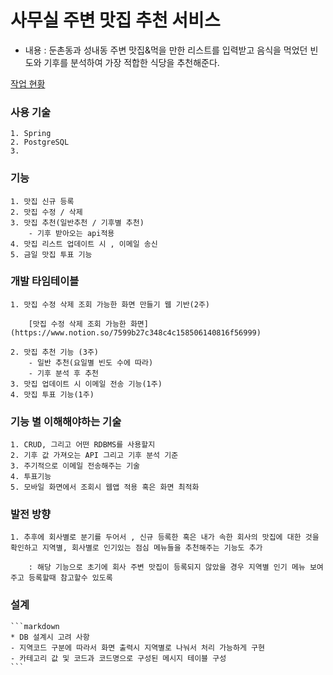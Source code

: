 # 사무실 주변 맛집 추천 서비스

- 내용 : 둔촌동과 성내동 주변 맛집&먹을 만한 리스트를 입력받고 음식을 먹었던 빈도와 기후를 분석하여 가장 적합한 식당을 추천해준다.


[작업 현황](https://www.notion.so/936577a4bd8d4eac829c1c503295a77e)

### 사용 기술
    1. Spring 
    2. PostgreSQL
    3. 
### 기능
    1. 맛집 신규 등록
    2. 맛집 수정 / 삭제
    3. 맛집 추천(일반추천 / 기후별 추천)
        - 기후 받아오는 api적용
    4. 맛집 리스트 업데이트 시 , 이메일 송신
    5. 금일 맛집 투표 기능

### 개발 타임테이블
    1. 맛집 수정 삭제 조회 가능한 화면 만들기 웹 기반(2주)
        
        [맛집 수정 삭제 조회 가능한 화면](https://www.notion.so/7599b27c348c4c158506140816f56999)
        
    2. 맛집 추천 기능 (3주)
        - 일반 추천(요일별 빈도 수에 따라)
        - 기후 분석 후 추천
    3. 맛집 업데이트 시 이메일 전송 기능(1주)
    4. 맛집 투표 기능(1주)

### 기능 별 이해해야하는 기술
    
    1. CRUD, 그리고 어떤 RDBMS를 사용할지
    2. 기후 값 가져오는 API 그리고 기후 분석 기준
    3. 주기적으로 이메일 전송해주는 기술
    4. 투표기능
    5. 모바일 화면에서 조회시 웹앱 적용 혹은 화면 최적화

### 발전 방향
    1. 추후에 회사별로 분기를 두어서 , 신규 등록한 혹은 내가 속한 회사의 맛집에 대한 것을 확인하고 지역별, 회사별로 인기있는 점심 메뉴들을 추천해주는 기능도 추가
        
        : 해당 기능으로 초기에 회사 주변 맛집이 등록되지 않았을 경우 지역별 인기 메뉴 보여주고 등록할때 참고할수 있도록
        
### 설계
    
    ```markdown
    * DB 설계시 고려 사항
    - 지역코드 구분에 따라서 화면 출력시 지역별로 나눠서 처리 가능하게 구현
    - 카테고리 값 및 코드과 코드명으로 구성된 메시지 테이블 구성
    ```
